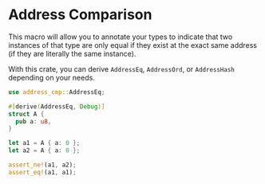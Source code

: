 # Address Comparison

This macro will allow you to annotate your types to indicate that two instances of that type are only equal if they exist at the exact same address (if they are literally the same instance).

With this crate, you can derive `AddressEq`, `AddressOrd`, or `AddressHash` depending on your needs.

```rust
use address_cmp::AddressEq;

#[derive(AddressEq, Debug)]
struct A {
  pub a: u8,
}

let a1 = A { a: 0 };
let a2 = A { a: 0 };

assert_ne!(a1, a2);
assert_eq!(a1, a1);
```
